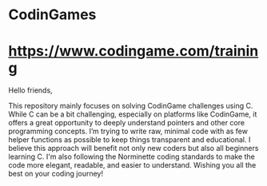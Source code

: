 # CodinGames
# https://www.codingame.com/training

Hello friends,

This repository mainly focuses on solving CodinGame challenges using C. While C can be a bit challenging, especially on platforms like CodinGame, it offers a great opportunity to deeply understand pointers and other core programming concepts. I’m trying to write raw, minimal code with as few helper functions as possible to keep things transparent and educational. I believe this approach will benefit not only new coders but also all beginners learning C. I'm also following the Norminette coding standards to make the code more elegant, readable, and easier to understand.
Wishing you all the best on your coding journey!
